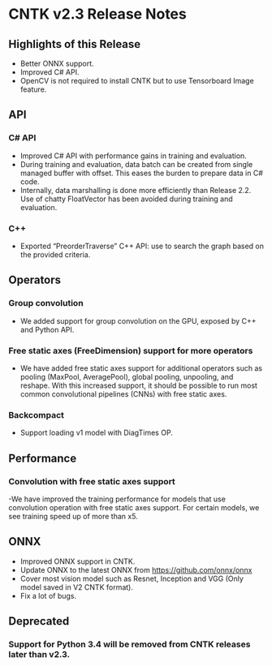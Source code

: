 # CNTK v2.3 Release Notes

## Highlights of this Release
- Better ONNX support.
- Improved C# API.
- OpenCV is not required to install CNTK but to use Tensorboard Image feature.

## API
### C# API
- Improved C# API with performance gains in training and evaluation. 
-	During training and evaluation, data batch can be created from single managed buffer with offset. This eases the burden to prepare data in C# code. 
-	Internally, data marshalling is done more efficiently than Release 2.2. Use of chatty FloatVector has been avoided during training and evaluation.
### C++
- Exported “PreorderTraverse” C++ API: use to search the graph based on the provided criteria.

## Operators
### Group convolution
- We added support for group convolution on the GPU, exposed by C++ and Python API.
### Free static axes (FreeDimension) support for more operators
- We have added free static axes support for additional operators such as pooling (MaxPool, AveragePool), global pooling, unpooling, and reshape. With this increased support, it should be possible to run most common convolutional pipelines (CNNs) with free static axes. 
### Backcompact
- Support loading v1 model with DiagTimes OP.

## Performance
### Convolution with free static axes support
-We have improved the training performance for models that use convolution operation with free static axes support. For certain models, we see training speed up of more than x5. 

## ONNX
- Improved ONNX support in CNTK.
- Update ONNX to the latest ONNX from https://github.com/onnx/onnx
- Cover most vision model such as Resnet, Inception and VGG (Only model saved in V2 CNTK format).
- Fix a lot of bugs.

## Deprecated
### Support for Python 3.4 will be removed from CNTK releases later than v2.3.
